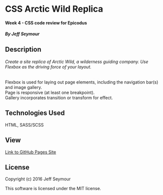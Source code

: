 # CSS Arctic Wild Replica
#### Week 4 - CSS code review for Epicodus  
##### By Jeff Seymour

## Description
###### Create a site replica of Arctic Wild, a wilderness guiding company. Use Flexbox as the driving force of your layout.  
Flexbox is used for laying out page elements, including the navigation bar(s) and image gallery.  
Page is responsive (at least one breakpoint).  
Gallery incorporates transition or transform for effect.  

## Technologies Used
HTML, SASS/SCSS


## View  
[Link to GitHub Pages Site](http://jeffsdev.github.io/cssArcticWildReplica/)

## License
Copyright (c) 2016 Jeff Seymour

This software is licensed under the MIT license.
